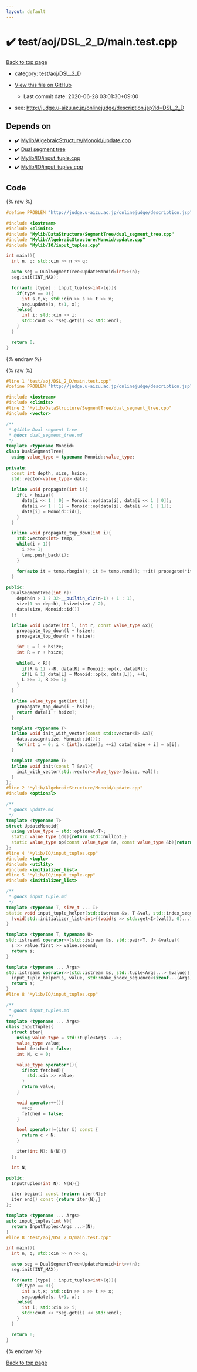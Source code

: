 ```yaml
---
layout: default
---
```


<!-- mathjax config similar to math.stackexchange -->
<script type="text/javascript" async
  src="https://cdnjs.cloudflare.com/ajax/libs/mathjax/2.7.5/MathJax.js?config=TeX-MML-AM_CHTML">
</script>
<script type="text/x-mathjax-config">
  MathJax.Hub.Config({
    TeX: { equationNumbers: { autoNumber: "AMS" }},
    tex2jax: {
      inlineMath: [ ['$','$'] ],
      processEscapes: true
    },
    "HTML-CSS": { matchFontHeight: false },
    displayAlign: "left",
    displayIndent: "2em"
  });
</script>

<script type="text/javascript" src="https://cdnjs.cloudflare.com/ajax/libs/jquery/3.4.1/jquery.min.js"></script>
<script src="https://cdn.jsdelivr.net/npm/jquery-balloon-js@1.1.2/jquery.balloon.min.js" integrity="sha256-ZEYs9VrgAeNuPvs15E39OsyOJaIkXEEt10fzxJ20+2I=" crossorigin="anonymous"></script>
<script type="text/javascript" src="../../../../assets/js/copy-button.js"></script>
<link rel="stylesheet" href="../../../../assets/css/copy-button.css" />


# :heavy_check_mark: test/aoj/DSL_2_D/main.test.cpp

<a href="../../../../index.html">Back to top page</a>

* category: <a href="../../../../index.html#1cab81d9204e4e9816afce7019c71879">test/aoj/DSL_2_D</a>
* <a href="{{ site.github.repository_url }}/blob/master/test/aoj/DSL_2_D/main.test.cpp">View this file on GitHub</a>
    - Last commit date: 2020-06-28 03:01:30+09:00


* see: <a href="http://judge.u-aizu.ac.jp/onlinejudge/description.jsp?id=DSL_2_D">http://judge.u-aizu.ac.jp/onlinejudge/description.jsp?id=DSL_2_D</a>


## Depends on

* :heavy_check_mark: <a href="../../../../library/Mylib/AlgebraicStructure/Monoid/update.cpp.html">Mylib/AlgebraicStructure/Monoid/update.cpp</a>
* :heavy_check_mark: <a href="../../../../library/Mylib/DataStructure/SegmentTree/dual_segment_tree.cpp.html">Dual segment tree</a>
* :heavy_check_mark: <a href="../../../../library/Mylib/IO/input_tuple.cpp.html">Mylib/IO/input_tuple.cpp</a>
* :heavy_check_mark: <a href="../../../../library/Mylib/IO/input_tuples.cpp.html">Mylib/IO/input_tuples.cpp</a>


## Code

<a id="unbundled"></a>
{% raw %}
```cpp
#define PROBLEM "http://judge.u-aizu.ac.jp/onlinejudge/description.jsp?id=DSL_2_D"

#include <iostream>
#include <climits>
#include "Mylib/DataStructure/SegmentTree/dual_segment_tree.cpp"
#include "Mylib/AlgebraicStructure/Monoid/update.cpp"
#include "Mylib/IO/input_tuples.cpp"

int main(){
  int n, q; std::cin >> n >> q;

  auto seg = DualSegmentTree<UpdateMonoid<int>>(n);
  seg.init(INT_MAX);

  for(auto [type] : input_tuples<int>(q)){
    if(type == 0){
      int s,t,x; std::cin >> s >> t >> x;
      seg.update(s, t+1, x);
    }else{
      int i; std::cin >> i;
      std::cout << *seg.get(i) << std::endl;
    }
  }

  return 0;
}

```
{% endraw %}

<a id="bundled"></a>
{% raw %}
```cpp
#line 1 "test/aoj/DSL_2_D/main.test.cpp"
#define PROBLEM "http://judge.u-aizu.ac.jp/onlinejudge/description.jsp?id=DSL_2_D"

#include <iostream>
#include <climits>
#line 2 "Mylib/DataStructure/SegmentTree/dual_segment_tree.cpp"
#include <vector>

/**
 * @title Dual segment tree
 * @docs dual_segment_tree.md
 */
template <typename Monoid>
class DualSegmentTree{
  using value_type = typename Monoid::value_type;
  
private:
  const int depth, size, hsize;
  std::vector<value_type> data;
  
  inline void propagate(int i){
    if(i < hsize){
      data[i << 1 | 0] = Monoid::op(data[i], data[i << 1 | 0]);
      data[i << 1 | 1] = Monoid::op(data[i], data[i << 1 | 1]);
      data[i] = Monoid::id();
    }
  }

  inline void propagate_top_down(int i){
    std::vector<int> temp;
    while(i > 1){
      i >>= 1;
      temp.push_back(i);
    }

    for(auto it = temp.rbegin(); it != temp.rend(); ++it) propagate(*it);
  }
  
public:
  DualSegmentTree(int n):
    depth(n > 1 ? 32-__builtin_clz(n-1) + 1 : 1),
    size(1 << depth), hsize(size / 2),
    data(size, Monoid::id())
  {}

  inline void update(int l, int r, const value_type &x){
    propagate_top_down(l + hsize);
    propagate_top_down(r + hsize);

    int L = l + hsize;
    int R = r + hsize;
    
    while(L < R){
      if(R & 1) --R, data[R] = Monoid::op(x, data[R]);
      if(L & 1) data[L] = Monoid::op(x, data[L]), ++L;
      L >>= 1, R >>= 1;
    }
  }

  inline value_type get(int i){
    propagate_top_down(i + hsize);
    return data[i + hsize];
  }

  template <typename T>
  inline void init_with_vector(const std::vector<T> &a){
    data.assign(size, Monoid::id());
    for(int i = 0; i < (int)a.size(); ++i) data[hsize + i] = a[i];
  }

  template <typename T>
  inline void init(const T &val){
    init_with_vector(std::vector<value_type>(hsize, val));
  }
};
#line 2 "Mylib/AlgebraicStructure/Monoid/update.cpp"
#include <optional>

/**
 * @docs update.md
 */
template <typename T>
struct UpdateMonoid{
  using value_type = std::optional<T>;
  static value_type id(){return std::nullopt;}
  static value_type op(const value_type &a, const value_type &b){return (a ? a : b);}
};
#line 4 "Mylib/IO/input_tuples.cpp"
#include <tuple>
#include <utility>
#include <initializer_list>
#line 5 "Mylib/IO/input_tuple.cpp"
#include <initializer_list>

/**
 * @docs input_tuple.md
 */
template <typename T, size_t ... I>
static void input_tuple_helper(std::istream &s, T &val, std::index_sequence<I...>){
  (void)std::initializer_list<int>{(void(s >> std::get<I>(val)), 0)...};
}

template <typename T, typename U>
std::istream& operator>>(std::istream &s, std::pair<T, U> &value){
  s >> value.first >> value.second;
  return s;
}

template <typename ... Args>
std::istream& operator>>(std::istream &s, std::tuple<Args...> &value){
  input_tuple_helper(s, value, std::make_index_sequence<sizeof...(Args)>());
  return s;
}
#line 8 "Mylib/IO/input_tuples.cpp"

/**
 * @docs input_tuples.md
 */
template <typename ... Args>
class InputTuples{
  struct iter{
    using value_type = std::tuple<Args ...>;
    value_type value;
    bool fetched = false;
    int N, c = 0;

    value_type operator*(){
      if(not fetched){
        std::cin >> value;
      }
      return value;
    }

    void operator++(){
      ++c;
      fetched = false;
    }

    bool operator!=(iter &) const {
      return c < N;
    }

    iter(int N): N(N){}
  };

  int N;

public:
  InputTuples(int N): N(N){}

  iter begin() const {return iter(N);}
  iter end() const {return iter(N);}
};

template <typename ... Args>
auto input_tuples(int N){
  return InputTuples<Args ...>(N);
}
#line 8 "test/aoj/DSL_2_D/main.test.cpp"

int main(){
  int n, q; std::cin >> n >> q;

  auto seg = DualSegmentTree<UpdateMonoid<int>>(n);
  seg.init(INT_MAX);

  for(auto [type] : input_tuples<int>(q)){
    if(type == 0){
      int s,t,x; std::cin >> s >> t >> x;
      seg.update(s, t+1, x);
    }else{
      int i; std::cin >> i;
      std::cout << *seg.get(i) << std::endl;
    }
  }

  return 0;
}

```
{% endraw %}

<a href="../../../../index.html">Back to top page</a>

